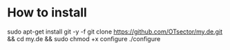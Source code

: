 # How to install
sudo apt-get install git -y -f
git clone https://github.com/OTsector/my.de.git && cd my.de && sudo chmod +x configure
./configure
